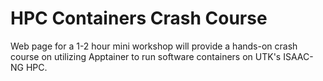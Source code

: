 # HPC Containers Crash Course

Web page for a 1-2 hour mini workshop will provide a hands-on crash course on utilizing Apptainer to run software containers on UTK's ISAAC-NG HPC.
